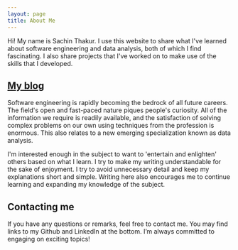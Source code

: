 ```yaml
---
layout: page
title: About Me
---
```


Hi! My name is Sachin Thakur. I use this website to share what I've learned about software engineering and data analysis, both of which I find fascinating. I also share projects that I've worked on to make use of the skills that I developed.

## [My blog](blog.md)

Software engineering is rapidly becoming the bedrock of all future careers. The field's open and fast-paced nature piques people's curiosity. All of the information we require is readily available, and the satisfaction of solving complex problems on our own using techniques from the profession is enormous. This also relates to a new emerging specialization known as data analysis.

I'm interested enough in the subject to want to 'entertain and enlighten' others based on what I learn. I try to make my writing understandable for the sake of enjoyment. I try to avoid unnecessary detail and keep my explanations short and simple. Writing here also encourages me to continue learning and expanding my knowledge of the subject.

## Contacting me

If you have any questions or remarks, feel free to contact me. You may find links to my Github and LinkedIn at the bottom. I’m always committed to engaging on exciting topics!
